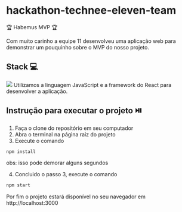 # hackathon-technee-eleven-team
:trophy: Habemus MVP :trophy:

Com muito carinho a equipe 11 desenvolveu uma aplicação web para demonstrar um pouquinho sobre o MVP do nosso projeto.

## Stack 💻
<img src="https://img.shields.io/static/v1?label=react&message=framework&color=blue&style=for-the-badge&logo=REACT"/>
Utilizamos a linguagem JavaScript e a framework do React para desenvolver a aplicação.

## Instrução para executar o projeto ⏯️

1. Faça o clone do repositório em seu computador
2. Abra o terminal na página raiz do projeto
3. Execute o comando 
  ```sh
  npm install
  ```
  obs: isso pode demorar alguns segundos
  
4. Concluido o passo 3, execute o comando
  ```sh
  npm start
  ```
  
Por fim o projeto estará disponível no seu navegador em http://localhost:3000
